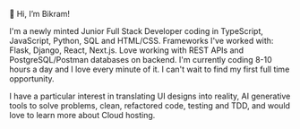 👋 Hi, I’m Bikram!

I'm a newly minted Junior Full Stack Developer coding in TypeScript, JavaScript, Python, SQL and HTML/CSS. Frameworks I've worked with: Flask, Django, React, Next.js. Love working with REST APIs and PostgreSQL/Postman databases on backend. I'm currently coding 8-10 hours a day and I love every minute of it. I can't wait to find my first full time opportunity.

I have a particular interest in translating UI designs into reality, AI generative tools to solve problems, clean, refactored code, testing and TDD, and would love to learn more about Cloud hosting.



